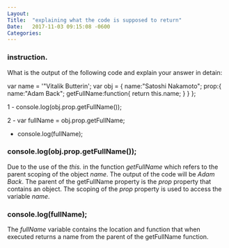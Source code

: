 ```yaml
---
Layout:	
Title:	"explaining what the code is supposed to return"
Date:	2017-11-03 09:15:08 -0600
Categories:	
---
```

### instruction.
What is the output of the following code and explain your answer in detain:

var name = '"Vitalik Butterin'; 
var obj = {
    name:"Satoshi Nakamoto";
    prop:{
        name:"Adam Back";
        getFullName:function{
            return this.name;
        }
    }
};

 1 - console.log(obj.prop.getFullName());

 2 - var fullName = obj.prop.getFullName;
   - console.log(fullName);

### console.log(obj.prop.getFullName());

Due to the use of the *this.* in the function *getFullName* which refers to the parent scoping of the object *name*.
The output of the code will be *Adam Back*.
The parent of the getFullName property is the *prop* property that contains an object.
The scoping of the *prop* property is used to access the variable *name*.

### console.log(fullName);
The *fullName*  variable contains the location and function that when executed returns a name from the parent of the getFullName function.
